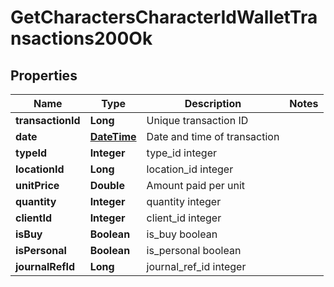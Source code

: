 
# GetCharactersCharacterIdWalletTransactions200Ok

## Properties
Name | Type | Description | Notes
------------ | ------------- | ------------- | -------------
**transactionId** | **Long** | Unique transaction ID | 
**date** | [**DateTime**](DateTime.md) | Date and time of transaction | 
**typeId** | **Integer** | type_id integer | 
**locationId** | **Long** | location_id integer | 
**unitPrice** | **Double** | Amount paid per unit | 
**quantity** | **Integer** | quantity integer | 
**clientId** | **Integer** | client_id integer | 
**isBuy** | **Boolean** | is_buy boolean | 
**isPersonal** | **Boolean** | is_personal boolean | 
**journalRefId** | **Long** | journal_ref_id integer | 



